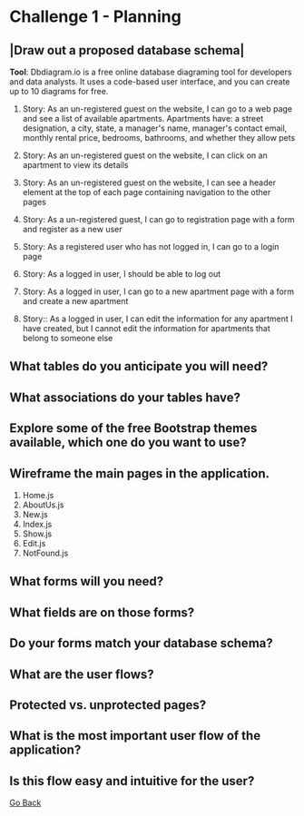# Challenge 1 - Planning
## |Draw out a proposed database schema|

**Tool**: Dbdiagram.io is a free online database diagraming tool for developers and data analysts. It uses a code-based user interface, and you can create up to 10 diagrams for free.

 1. Story: As an un-registered guest on the website, I can go to a web page and see a list of available apartments. Apartments have: a street designation, a city, state, a manager's name, manager's contact email, monthly rental price, bedrooms, bathrooms, and whether they allow pets

 2. Story: As an un-registered guest on the website, I can click on an apartment to view its details

 3. Story: As an un-registered guest on the website, I can see a header element at the top of each page containing navigation to the other pages

 4. Story: As a un-registered guest, I can go to registration page with a form and register as a new user

 5. Story: As a registered user who has not logged in, I can go to a login page

 6. Story: As a logged in user, I should be able to log out

 7. Story: As a logged in user, I can go to a new apartment page with a form and create a new apartment

 8. Story:: As a logged in user, I can edit the information for any apartment I have created, but I cannot edit the information for apartments that belong to someone else





## What tables do you anticipate you will need?
## What associations do your tables have?
## Explore some of the free Bootstrap themes available, which one do you want to use?
## Wireframe the main pages in the application.
 1. Home.js
 2. AboutUs.js
 3. New.js
 4. Index.js
 5. Show.js
 6. Edit.js
 7. NotFound.js
## What forms will you need?
## What fields are on those forms?
## Do your forms match your database schema?
## What are the user flows?
## Protected vs. unprotected pages?
## What is the most important user flow of the application?
## Is this flow easy and intuitive for the user?

[ Go Back ](https://github.com/yanxu2021/ApartmentUs/blob/main/README.md)
